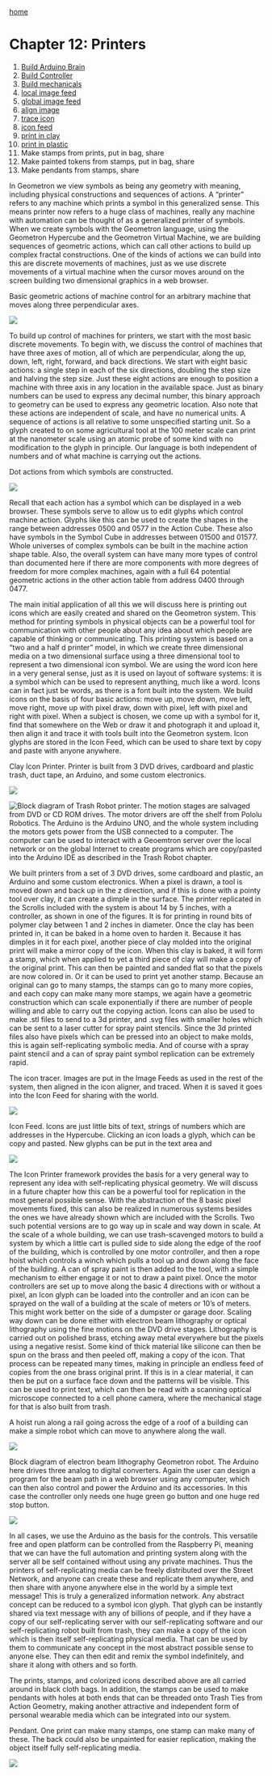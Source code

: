 [home](index.html)

# Chapter 12: Printers


1. [Build Arduino Brain](scrolls/brain.md)
2. [Build Controller](scrolls/controller.md)
3. [Build mechanicals](scrolls/mechanicals.md)
4. [local image feed](localimagefeed.html)
5. [global image feed](globalimagefeed.html)
6. [align image](alignimage.html)
7. [trace icon](traceicon.html)
8. [icon feed](iconfeed.html)
9. [print in clay](traceicon.html)
10. [print in plastic](traceicon.html)
11. Make stamps from prints, put in bag, share
12. Make painted tokens from stamps, put in bag, share
13. Make pendants from stamps, share

In Geometron we view symbols as being any geometry with meaning,
including physical constructions and sequences of actions. A “printer”
refers to any machine which prints a symbol in this generalized sense.
This means printer now refers to a huge class of machines, really any
machine with automation can be thought of as a generalized printer of
symbols. When we create symbols with the Geometron language, using the
Geometron Hypercube and the Geometron Virtual Machine, we are building
sequences of geometric actions, which can call other actions to build up
complex fractal constructions. One of the kinds of actions we can build
into this are discrete movements of machines, just as we use discrete
movements of a virtual machine when the cursor moves around on the
screen building two dimensional graphics in a web browser.


Basic geometric actions of machine control for an arbitrary machine
that moves along three perpendicular
axes.

![](https://i.imgur.com/NdlikVn.png)

To build up control of machines for printers, we start with the most
basic discrete movements. To begin with, we discuss the control of
machines that have three axes of motion, all of which are perpendicular,
along the up, down, left, right, forward, and back directions. We start
with eight basic actions: a single step in each of the six directions,
doubling the step size and halving the step size. Just these eight
actions are enough to position a machine with three axis in any location
in the available space. Just as binary numbers can be used to express
any decimal number, this binary approach to geometry can be used to
express any geometric location. Also note that these actions are
independent of scale, and have no numerical units. A sequence of actions
is all relative to some unspecified starting unit. So a glyph created to
on some agricultural tool at the 100 meter scale can print at the
nanometer scale using an atomic probe of some kind with no modification
to the glyph in principle. Our language is both independent of numbers
and of what machine is carrying out the actions.

Dot actions from which symbols are
constructed.

![](https://i.imgur.com/I0fqXva.png)

Recall that each action has a symbol which can be displayed in a web
browser. These symbols serve to allow us to edit glyphs which control
machine action. Glyphs like this can be used to create the shapes in the
range between addresses 0500 and 0577 in the Action Cube. These also
have symbols in the Symbol Cube in addresses between 01500 and 01577.
Whole universes of complex symbols can be built in the machine action
shape table. Also, the overall system can have many more types of
control than documented here if there are more components with more
degrees of freedom for more complex machines, again with a full 64
potential geometric actions in the other action table from address 0400
through 0477.

The main initial application of all this we will discuss here is
printing out icons which are easily created and shared on the Geometron
system. This method for printing symbols in physical objects can be a
powerful tool for communication with other people about any idea about
which people are capable of thinking or communicating. This printing
system is based on a “two and a half d printer” model, in which we
create three dimensional media on a two dimensional surface using a
three dimensional tool to represent a two dimensional icon symbol. We
are using the word icon here in a very general sense, just as it is used
on layout of software systems: it is a symbol which can be used to
represent anything, much like a word. Icons can in fact just be words,
as there is a font built into the system. We build icons on the basis of
four basic actions: move up, move down, move left, move right, move up
with pixel draw, down with pixel, left with pixel and right with pixel.
When a subject is chosen, we come up with a symbol for it, find that
somewhere on the Web or draw it and photograph it and upload it, then
align it and trace it with tools built into the Geometron system. Icon
glyphs are stored in the Icon Feed, which can be used to share text by
copy and paste with anyone anywhere.

Clay Icon Printer. Printer is built from 3 DVD drives, cardboard and
plastic trash, duct tape, an Arduino, and some custom
electronics.

![](https://i.imgur.com/NgelIKS.png)

![Block diagram of Trash Robot printer. The motion stages are salvaged
from DVD or CD ROM drives. The motor drivers are off the shelf from
Pololu Robotics. The Arduino is the Arduino UNO, and the whole system
including the motors gets power from the USB connected to a computer.
The computer can be used to interact with a Geoemtron server over the
local network or on the global Internet to create programs which are
copy/pasted into the Arduino IDE as described in the Trash Robot
chapter.](figures/machines/printerblockdiagram.png)

We built printers from a set of 3 DVD drives, some cardboard and
plastic, an Arduino and some custom electronics. When a pixel is drawn,
a tool is moved down and back up in the z direction, and if this is done
with a pointy tool over clay, it can create a dimple in the surface. The
printer replicated in the Scrolls included with the system is about 14
by 5 inches, with a controller, as shown in one of the figures. It is
for printing in round bits of polymer clay between 1 and 2 inches in
diameter. Once the clay has been printed in, it can be baked in a home
oven to harden it. Because it has dimples in it for each pixel, another
piece of clay molded into the original print will make a mirror copy of
the icon. When this clay is baked, it will form a stamp, which when
applied to yet a third piece of clay will make a copy of the original
print. This can then be painted and sanded flat so that the pixels are
now colored in. Or it can be used to print yet another stamp. Because an
original can go to many stamps, the stamps can go to many more copies,
and each copy can make many more stamps, we again have a geometric
construction which can scale exponentially if there are number of people
willing and able to carry out the copying action. Icons can also be used
to make .stl files to send to a 3d printer, and .svg files with smaller
holes which can be sent to a laser cutter for spray paint stencils.
Since the 3d printed files also have pixels which can be pressed into an
object to make molds, this is again self-replicating symbolic media. And
of course with a spray paint stencil and a can of spray paint symbol
replication can be extremely rapid.


The icon tracer. Images are put in the Image Feeds as used in the rest
of the system, then aligned in the icon aligner, and traced. When it is
saved it goes into the Icon Feed for sharing with the
world.


![](https://i.imgur.com/XT2wCHF.png)

Icon Feed. Icons are just little bits of text, strings of numbers
which are addresses in the Hypercube. Clicking an icon loads a glyph,
which can be copy and pasted. New glyphs can be put in the text area and


![](https://i.imgur.com/c4YhkE2.png)

The Icon Printer framework provides the basis for a very general way to
represent any idea with self-replicating physical geometry. We will
discuss in a future chapter how this can be a powerful tool for
replication in the most general possible sense. With the abstraction of
the 8 basic pixel movements fixed, this can also be realized in numerous
systems besides the ones we have already shown which are included with
the Scrolls. Two such potential versions are to go way up in scale and
way down in scale. At the scale of a whole building, we can use
trash-scavenged motors to build a system by which a little cart is
pulled side to side along the edge of the roof of the building, which is
controlled by one motor controller, and then a rope hoist which controls
a winch which pulls a tool up and down along the face of the building. A
can of spray paint is then added to the tool, with a simple mechanism to
either engage it or not to draw a paint pixel. Once the motor
controllers are set up to move along the basic 4 directions with or
without a pixel, an Icon glyph can be loaded into the controller and an
icon can be sprayed on the wall of a building at the scale of meters or
10’s of meters. This might work better on the side of a dumpster or
garage door. Scaling way down can be done either with electron beam
lithography or optical lithography using the fine motions on the DVD
drive stages. Lithography is carried out on polished brass, etching away
metal everywhere but the pixels using a negative resist. Some kind of
thick material like silicone can then be spun on the brass and then
peeled off, making a copy of the icon. That process can be repeated many
times, making in principle an endless feed of copies from the one brass
original print. If this is in a clear material, it can then be put on a
surface face down and the patterns will be visible. This can be used to
print text, which can then be read with a scanning optical microscope
connected to a cell phone camera, where the mechanical stage for that is
also built from trash.


A hoist run along a rail going across the edge of a roof of a building
can make a simple robot which can move to anywhere along the
wall.

![](https://i.imgur.com/rIspZgs.png)

Block diagram of electron beam lithography Geometron robot. The
Arduino here drives three analog to digital converters. Again the user
can design a program for the beam path in a web browser using any
computer, which can then also control and power the Arduino and its
accessories. In this case the controller only needs one huge green go
button and one huge red stop
button.

![](https://i.imgur.com/8OcXey1.png)

In all cases, we use the Arduino as the basis for the controls. This
versatile free and open platform can be controlled from the Raspberry
Pi, meaning that we can have the full automation and printing system
along with the server all be self contained without using any private
machines. Thus the printers of self-replicating media can be freely
distributed over the Street Network, and anyone can create these and
replicate them anywhere, and then share with anyone anywhere else in the
world by a simple text message! This is truly a generalized information
network. Any abstract concept can be reduced to a symbol icon glyph.
That glyph can be instantly shared via text message with any of billions
of people, and if they have a copy of our self-replicating server with
our self-replicating software and our self-replicating robot built from
trash, they can make a copy of the icon which is then itself
self-replicating physical media. That can be used by them to communicate
any concept in the most abstract possible sense to anyone else. They can
then edit and remix the symbol indefinitely, and share it along with
others and so forth.

The prints, stamps, and colorized icons described above are all carried
around in black cloth bags. In addition, the stamps can be used to make
pendants with holes at both ends that can be threaded onto Trash Ties
from Action Geometry, making another attractive and independent form of
personal wearable media which can be integrated into our system.

Pendant. One print can make many stamps, one stamp can make many of
these. The back could also be unpainted for easier replication, making
the object itself fully self-replicating
media.

![](https://i.imgur.com/K1w4bk8.png)

